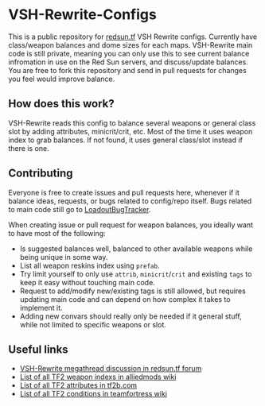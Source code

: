 # VSH-Rewrite-Configs

This is a public repository for [redsun.tf](https://redsun.tf/) VSH Rewrite configs. Currently have class/weapon balances and dome sizes for each maps.
VSH-Rewrite main code is still private, meaning you can only use this to see current balance infromation in use on the Red Sun servers, and discuss/update balances. You are free to fork this repository and send in pull requests for changes you feel would improve balance.

## How does this work?

VSH-Rewrite reads this config to balance several weapons or general class slot by adding attributes, minicrit/crit, etc.
Most of the time it uses weapon index to grab balances. If not found, it uses general class/slot instead if there is one.

## Contributing

Everyone is free to create issues and pull requests here, whenever if it balance ideas, requests, or bugs related to config/repo itself.
Bugs related to main code still go to [LoadoutBugTracker](https://github.com/redsunservers/LoadoutBugTracker).

When creating issue or pull request for weapon balances, you ideally want to have most of the following:
- Is suggested balances well, balanced to other available weapons while being unique in some way.
- List all weapon reskins index using `prefab`.
- Try limit yourself to only use `attrib`, `minicrit`/`crit` and existing `tags` to keep it easy without touching main code.
- Request to add/modify new/existing tags is still allowed, but requires updating main code and can depend on how complex it takes to implement it.
- Adding new convars should really only be needed if it general stuff, while not limited to specific weapons or slot.

## Useful links
- [VSH-Rewrite megathread discussion in redsun.tf forum](https://forum.redsun.tf/threads/2864/)
- [List of all TF2 weapon indexs in alliedmods wiki](https://wiki.alliedmods.net/Team_Fortress_2_Item_Definition_Indexes#Weapons)
- [List of all TF2 attributes in tf2b.com](https://tf2b.com/attriblist.php)
- [List of all TF2 conditions in teamfortress wiki](https://wiki.teamfortress.com/wiki/Cheats#addcond)